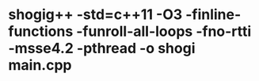 # shogig++ -std=c++11 -O3 -finline-functions -funroll-all-loops -fno-rtti -msse4.2 -pthread -o shogi main.cpp
